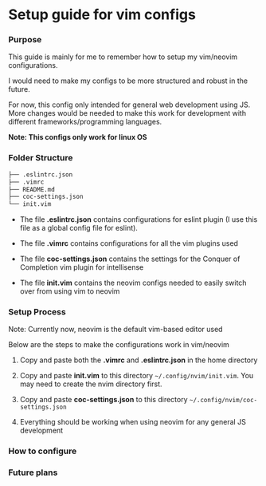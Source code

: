 # Setup guide for vim configs

### Purpose
This guide is mainly for me to remember how to setup my vim/neovim configurations.

I would need to make my configs to be more structured and robust in the future.

For now, this config only intended for general web development using JS. More changes would be needed to make this work for development with different frameworks/programming languages.

**Note: This configs only work for linux OS**

### Folder Structure
```markdown
├── .eslintrc.json
├── .vimrc
├── README.md
├── coc-settings.json
└── init.vim
```
- The file **.eslintrc.json** contains configurations for eslint plugin (I use this file as a global config file for eslint).

- The file **.vimrc** contains configurations for all the vim plugins used

- The file **coc-settings.json** contains the settings for the Conquer of Completion vim plugin for intellisense

- The file **init.vim** contains the neovim configs needed to easily switch over from using vim to neovim

### Setup Process
Note: Currently now, neovim is the default vim-based editor used

Below are the steps to make the configurations work in vim/neovim

1. Copy and paste both the **.vimrc** and **.eslintrc.json** in the home directory

2. Copy and paste **init.vim** to this directory `~/.config/nvim/init.vim`. You may need to create the nvim directory first.

3. Copy and paste **coc-settings.json** to this directory `~/.config/nvim/coc-settings.json`

4. Everything should be working when using neovim for any general JS development

### How to configure


### Future plans

